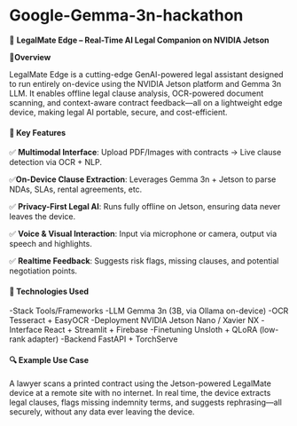 # Google-Gemma-3n-hackathon

🧠 ****LegalMate Edge** – Real-Time AI Legal Companion on NVIDIA Jetson**

🚀**Overview**

LegalMate Edge is a cutting-edge GenAI-powered legal assistant designed to run entirely on-device using the NVIDIA Jetson platform and Gemma 3n LLM. It enables offline legal clause analysis, OCR-powered document scanning, and context-aware contract feedback—all on a lightweight edge device, making legal AI portable, secure, and cost-efficient.

#### 🔧 Key Features
✅ **Multimodal Interface**: Upload PDF/Images with contracts → Live clause detection via OCR + NLP.

✅**On-Device Clause Extraction**: Leverages Gemma 3n + Jetson to parse NDAs, SLAs, rental agreements, etc.

✅ **Privacy-First Legal AI**: Runs fully offline on Jetson, ensuring data never leaves the device.

✅ **Voice & Visual Interaction**: Input via microphone or camera, output via speech and highlights.

✅ **Realtime Feedback**: Suggests risk flags, missing clauses, and potential negotiation points.

#### 🔌 Technologies Used

-Stack	Tools/Frameworks
-LLM	Gemma 3n (3B, via Ollama on-device)
-OCR	Tesseract + EasyOCR
-Deployment	NVIDIA Jetson Nano / Xavier NX
-Interface	React + Streamlit + Firebase
-Finetuning	Unsloth + QLoRA (low-rank adapter)
-Backend	FastAPI + TorchServe

#### 🔍 Example Use Case

A lawyer scans a printed contract using the Jetson-powered LegalMate device at a remote site with no internet. In real time, the device extracts legal clauses, flags missing indemnity terms, and suggests rephrasing—all securely, without any data ever leaving the device.

